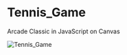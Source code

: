 # Tennis_Game
Arcade Classic in JavaScript on Canvas

![Tennis_Game](https://github.com/minashaigan/Tennis_Game/edit/master/tennis.png)
